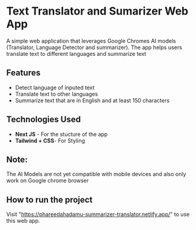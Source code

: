 # Text Translator and Sumarizer Web App

A simple web application that leverages Google Chromes AI models (Translator, Language Detector and summarizer). The app helps users translate text to different languages and summarize text

## Features

- Detect language of inputed text
- Translate text to other languages
- Summarize text that are in English and at least 150 characters

## Technologies Used

- **Next JS** - For the stucture of the app
- **Tailwind + CSS**- For Styling

## Note:

The AI Models are not yet compatible with mobile devices and also only work on Google chrome browser

## How to run the project

Visit "https://phareedahadamu-summarizer-translator.netlify.app/" to use this web app.
